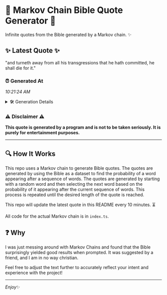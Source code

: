 # 📖 Markov Chain Bible Quote Generator 📖

Infinite quotes from the Bible generated by a Markov chain. ✨

## ✨ Latest Quote ✨
"and turneth away from all his transgressions that he hath committed, he shall die for it."

### ⏰ Generated At
*10:21:24 AM*

<details>
    <summary>🛠️ Generation Details</summary>
    <p>
        <strong>🌱 Seed:</strong> and<br>
        <strong>🔄 Iterations:</strong> 15<br>
        <strong>📜 Context History:</strong><br>[ and ]: turneth<br>[ and, turneth ]: away<br>[ and, turneth, away ]: from<br>[ and, turneth, away, from ]: all<br>[ and, turneth, away, from, all ]: his<br>[ and, turneth, away, from, all, his ]: transgressions<br>[ turneth, away, from, all, his, transgressions ]: that<br>[ away, from, all, his, transgressions, that ]: he<br>[ from, all, his, transgressions, that, he ]: hath<br>[ all, his, transgressions, that, he, hath ]: committed,<br>[ his, transgressions, that, he, hath, committed, ]: he<br>[ transgressions, that, he, hath, committed,, he ]: shall<br>[ that, he, hath, committed,, he, shall ]: die<br>[ he, hath, committed,, he, shall, die ]: for<br>[ hath, committed,, he, shall, die, for ]: it.<br>
    </p>
</details>

### ⚠️ Disclaimer ⚠️
**This quote is generated by a program and is not to be taken seriously. It is purely for entertainment purposes.**

---

## 🔍 How It Works

This repo uses a Markov chain to generate Bible quotes. The quotes are generated by using the Bible as a dataset to find the probability of a word appearing after a sequence of words. The quotes are generated by starting with a random word and then selecting the next word based on the probability of it appearing after the current sequence of words. This process is repeated until the desired length of the quote is reached.

This repo will update the latest quote in this README every 10 minutes. ⏳

All code for the actual Markov chain is in `index.ts`.

## ❓ Why

I was just messing around with Markov Chains and found that the Bible surprisingly yielded good results when prompted. 
It was suggested by a friend, and I am in no way christian.

Feel free to adjust the text further to accurately reflect your intent and experience with the project!

---

*Enjoy*✨
